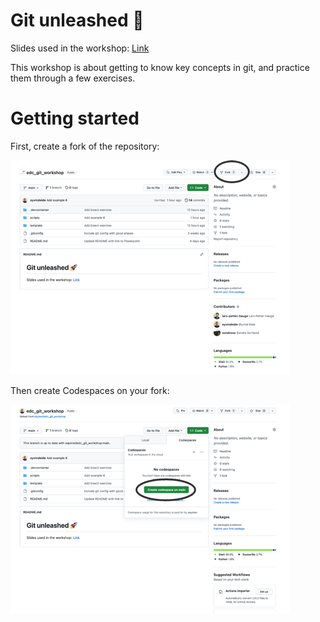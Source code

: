 # Git unleashed 🚀

Slides used in the workshop: [Link](https://statoilsrm-my.sharepoint.com/:p:/g/personal/sonso_equinor_com/EQJAd1ZDYw5LkZeWsH4OFUkBuichpQyDGU_J910c0sQtlA?e=om9bGp) 

This workshop is about getting to know key concepts in git, and practice
them through a few exercises.

# Getting started

First, create a fork of the repository:

![img_2.png](create_fork.png)

Then create Codespaces on your fork:

![img_3.png](create_codespace.png)